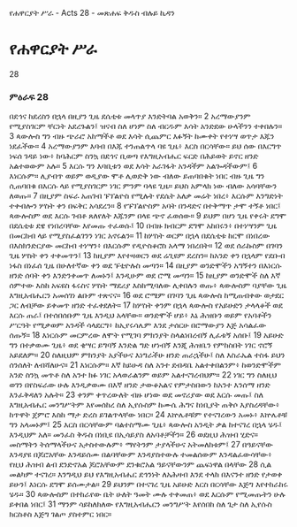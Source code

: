﻿
የሐዋርያት ሥራ - Acts 28 - መጽሐፍ ቅዱስ ብሉይ ኪዳን
# የሐዋርያት ሥራ
28
### ምዕራፍ 28
 በደኅና ከደረስን በኋላ በዚያን ጊዜ ደሴቲቱ መላጥያ እንድትባል አወቅን።
2  አረማውያንም የሚያስገርም ቸርነት አደረጉልን፤ ዝናብ ስለ ሆነም ስለ ብርዱም እሳት አንድደው ሁላችንን ተቀበሉን።
3  ጳውሎስ ግን ብዙ ጭራሮ አከማችቶ ወደ እሳት ሲጨምር እፉኝት ከሙቀት የተነሣ ወጥታ እጁን ነደፈችው።
4  አረማውያንም እባብ በእጁ ተንጠልጥላ ባዩ ጊዜ፥ እርስ በርሳቸው። ይህ ሰው በእርግጥ ነፍሰ ገዳይ ነው፥ ከባሕርም ስንኳ በደኅና ቢወጣ የእግዚአብሔር ፍርድ በሕይወት ይኖር ዘንድ አልተወውም አሉ።
5  እርሱ ግን እባቢቱን ወደ እሳት አራገፋት አንዳችም አልጐዳችውም፤
6  እነርሱም። ሊያብጥ ወይም ወዲያው ሞቶ ሊወድቅ ነው ብለው ይጠባበቁት ነበር ብዙ ጊዜ ግን ሲጠባበቁ በእርሱ ላይ የሚያስገርም ነገር ምንም ባላዩ ጊዜ። ይህስ አምላክ ነው ብለው አሳባቸውን ለወጡ።
7  በዚያም ስፍራ አጠገብ ፑፕልዮስ የሚሉት የደሴት አለቃ መሬት ነበረ፥ እርሱም እንግድነት ተቀብሎን ሦስት ቀን በፍቅር አሳደረን።
8  የፑፕልዮስም አባት በንዳድና በተቅማጥ ታሞ ተኝቶ ነበር፤ ጳውሎስም ወደ እርሱ ገብቶ ጸለየለት እጁንም በላዩ ጭኖ ፈወሰው።
9  ይህም በሆነ ጊዜ የቀሩት ደግሞ በደሴቲቱ ደዌ የነበረባቸው እየመጡ ተፈወሱ፤
10  በብዙ ክብርም ደግሞ አከበሩን፥ በተነሣንም ጊዜ በመርከብ ላይ የሚያስፈልገንን ነገር አኖሩልን።
11  ከሦስት ወርም በኋላ በደሴቲቱ ከርሞ በነበረው በእስክንድርያው መርከብ ተነሣን፥ በእርሱም የዲዮስቆሮስ አላማ ነበረበት።
12  ወደ ሰራኩስም በገባን ጊዜ ሦስት ቀን ተቀመጥን፤
13  ከዚያም እየተዛወርን ወደ ሬጊዩም ደረስን። ከአንድ ቀን በኋላም የደቡብ ነፋስ በነፈሰ ጊዜ በሁለተኛው ቀን ወደ ፑቲዮሉስ መጣን።
14  በዚያም ወንድሞችን አግኝተን በእነርሱ ዘንድ ሰባት ቀን እንድንቀመጥ ለመኑን፤ እንዲሁም ወደ ሮሜ መጣን።
15  ከዚያም ወንድሞች ስለ እኛ ሰምተው እስከ አፍዩስ ፋሩስና ሦስት ማደሪያ እስከሚባለው ሊቀበሉን ወጡ፥ ጳውሎስም ባያቸው ጊዜ እግዚአብሔርን አመሰገነ ልቡም ተጽናና።
16  ወደ ሮሜም በገባን ጊዜ ጳውሎስ ከሚጠብቀው ወታደር ጋር ለብቻው ይቀመጥ ዘንድ ተፈቀደለት።
17  ከሦስት ቀንም በኋላ ጳውሎስ የአይሁድን ታላላቆች ወደ እርሱ ጠራ፤ በተሰበሰቡም ጊዜ እንዲህ አላቸው። ወንድሞች ሆይ፥ እኔ ሕዝቡን ወይም የአባቶችን ሥርዓት የሚቃወም አንዳች ሳላደርግ፥ ከኢየሩሳሌም እንደ ታሰርሁ በሮማውያን እጅ አሳልፈው ሰጡኝ።
18  እነርሱም መርምረው ለሞት የሚገባ ምክንያት ስላልነበረብኝ ሊፈቱኝ አሰቡ፤
19  አይሁድ ግን በተቃወሙ ጊዜ፥ ወደ ቄሣር ይግባኝ እንድል ግድ ሆነብኝ እንጂ ሕዝቤን የምከስበት ነገር ኖሮኝ አይደለም።
20  ስለዚህም ምክንያት አያችሁና እነግራችሁ ዘንድ ጠራኋችሁ፤ ስለ እስራኤል ተስፋ ይህን ሰንሰለት ለብሻለሁና።
21  እነርሱም። እኛ ከይሁዳ ስለ አንተ ደብዳቤ አልተቀበልንም፥ ከወንድሞችም አንድ ስንኳ መጥቶ ስለ አንተ ክፉ ነገር አላወራልንም ወይም አልተናገረብህም።
22  ነገር ግን ስለዚህ ወገን በየስፍራው ሁሉ እንዲቃወሙ በእኛ ዘንድ ታውቆአልና የምታስበውን ከአንተ እንሰማ ዘንድ እንፈቅዳለን አሉት።
23  ቀንም ቀጥረውለት ብዙ ሆነው ወደ መኖሪያው ወደ እርሱ መጡ፤ ስለ እግዚአብሔር መንግሥትም እየመሰከረ ስለ ኢየሱስም ከሙሴ ሕግና ከነቢያት ጠቅሶ እያስረዳቸው፥ ከጥዋት ጀምሮ እስከ ማታ ድረስ ይገልጥላቸው ነበር።
24  እኵሌቶቹም የተናገረውን አመኑ፥ እኵሌቶቹ ግን አላመኑም፤
25  እርስ በርሳቸውም ባልተስማሙ ጊዜ፥ ጳውሎስ አንዲት ቃል ከተናገረ በኋላ ሄዱ፤ እንዲህም አለ። መንፈስ ቅዱስ በነቢዩ በኢሳይያስ ለአባቶቻችን።
26  ወደዚህ ሕዝብ ሂድና። መስማትን ትሰማላችሁና አታስተውሉም፥ ማየትንም ታያላችሁና አትመለከቱም፤
27  በዓይናቸው እንዳያዩ በጆሮአቸው እንዳይሰሙ በልባቸውም እንዳያስተውሉ ተመልሰውም እንዳልፈውሳቸው፥ የዚህ ሕዝብ ልብ ደንድኖአል ጆሮአቸውም ደንቁሮአል ዓይናቸውንም ጨፍነዋል በላቸው
28  ሲል መልካም ተናገረ። እንግዲህ ይህ የእግዚአብሔር ደኅንነት ለአሕዛብ እንደ ተላከ በእናንተ ዘንድ የታወቀ ይሁን፤ እነርሱ ደግሞ ይሰሙታል።
29  ይህንም በተናገረ ጊዜ አይሁድ እርስ በርሳቸው እጅግ እየተከራከሩ ሄዱ።
30  ጳውሎስም በተከራየው ቤት ሁለት ዓመት ሙሉ ተቀመጠ፥ ወደ እርሱም የሚመጡትን ሁሉ ይቀበል ነበር፤
31  ማንም ሳይከለክለው የእግዚአብሔርን መንግሥት እየሰበከ ስለ ጌታ ስለ ኢየሱስ ክርስቶስ እጅግ ገልጦ ያስተምር ነበር። 
